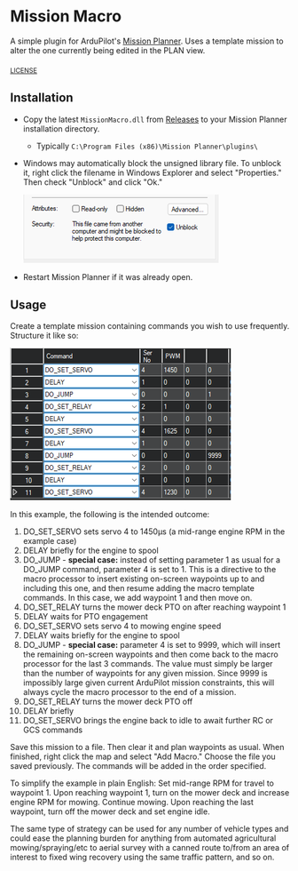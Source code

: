 # Mission Macro

A simple plugin for ArduPilot's [Mission Planner](https://ardupilot.org/planner/). Uses a template mission to alter the one currently being edited in the PLAN view.

<sub>[LICENSE](https://github.com/ArduPilot/MissionPlanner/blob/master/COPYING.txt)</sub>

## Installation

- Copy the latest `MissionMacro.dll` from [Releases](https://github.com/yuri-rage/mission-planner-macro-plugin/releases) to your Mission Planner installation directory.
	- Typically `C:\Program Files (x86)\Mission Planner\plugins\`
- Windows may automatically block the unsigned library file. To unblock it, right click the filename in Windows Explorer and select "Properties." Then check "Unblock" and click "Ok."

   ![File Properties](windows-unblock.png)

- Restart Mission Planner if it was already open.

## Usage

Create a template mission containing commands you wish to use frequently. Structure it like so:

   ![Screenshot](screenshot.png)

In this example, the following is the intended outcome:

1. DO_SET_SERVO sets servo 4 to 1450μs (a mid-range engine RPM in the example case)
2. DELAY briefly for the engine to spool
3. DO_JUMP - **special case:** instead of setting parameter 1 as usual for a DO_JUMP command, parameter 4 is set to 1. This is a directive to the macro processor to insert existing on-screen waypoints up to and including this one, and then resume adding the macro template commands. In this case, we add waypoint 1 and then move on.
4. DO_SET_RELAY turns the mower deck PTO on after reaching waypoint 1
5. DELAY waits for PTO engagement
6. DO_SET_SERVO sets servo 4 to mowing engine speed
7. DELAY waits briefly for the engine to spool
8. DO_JUMP - **special case:** parameter 4 is set to 9999, which will insert the remaining on-screen waypoints and then come back to the macro processor for the last 3 commands. The value must simply be larger than the number of waypoints for any given mission. Since 9999 is impossibly large given current ArduPilot mission constraints, this will always cycle the macro processor to the end of a mission.
9. DO_SET_RELAY turns the mower deck PTO off
10. DELAY briefly
11. DO_SET_SERVO brings the engine back to idle to await further RC or GCS commands

Save this mission to a file. Then clear it and plan waypoints as usual. When finished, right click the map and select "Add Macro." Choose the file you saved previously. The commands will be added in the order specified.

To simplify the example in plain English:
Set mid-range RPM for travel to waypoint 1. Upon reaching waypoint 1, turn on the mower deck and increase engine RPM for mowing. Continue mowing. Upon reaching the last waypoint, turn off the mower deck and set engine idle.

The same type of strategy can be used for any number of vehicle types and could ease the planning burden for anything from automated agricultural mowing/spraying/etc to aerial survey with a canned route to/from an area of interest to fixed wing recovery using the same traffic pattern, and so on.